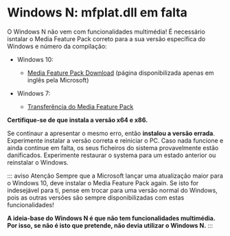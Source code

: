 # Windows N: mfplat.dll em falta

O Windows N não vem com funcionalidades multimédia! É necessário isntalar o Media Feature Pack correto para a sua versão específica do Windows e número da compilação:

* Windows 10:
  * [Media Feature Pack Download](https://www.microsoft.com/en-us/software-download/mediafeaturepack) (página disponibilizada apenas em inglês pela Microsoft)

* Windows 7:
  * [Transferência do Media Feature Pack](https://www.microsoft.com/download/details.aspx?id=16546)

**Certifique-se de que instala a versão x64 e x86.**

Se continaur a apresentar o mesmo erro, então **instalou a versão errada**. Experimente instalar a versão correta e reiniciar o PC. Caso nada funcione e ainda continue em falta, os seus ficheiros do sistema provavelmente estão danificados. Experimente restaurar o systema para um estado anterior ou reinstalar o Windows.

::: aviso Atenção Sempre que a Microsoft lançar uma atualização maior para o Windows 10, deve instalar o Media Feature Pack again. Se isto for indesejável para ti, pense em trocar para uma versão normal do Windows, pois as outras versões são sempre disponibilizadas com estas funcionalidades!

**A ideia-base do Windows N é que não tem funcionalidades multimédia. Por isso, se não é isto que pretende, não devia utilizar o Windows N.** :::
